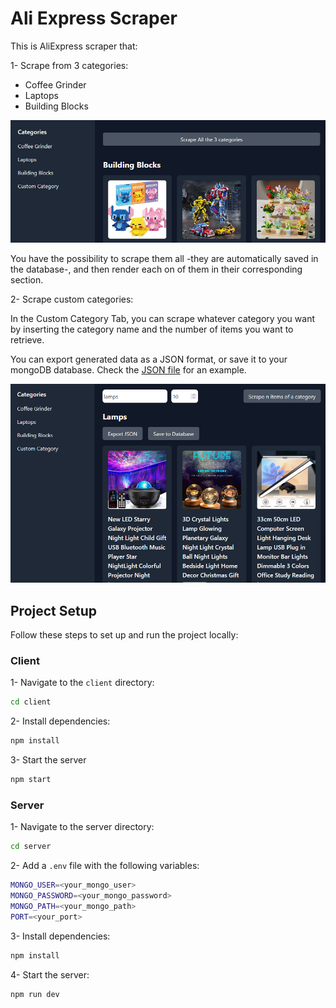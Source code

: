 # Ali Express Scraper

This is AliExpress scraper that:

1- Scrape from 3 categories:

- Coffee Grinder
- Laptops
- Building Blocks

![image 1](./media/1.png)

You have the possibility to scrape them all -they are automatically saved in the database-, and then render each on of them in their corresponding section.

2- Scrape custom categories:

In the Custom Category Tab, you can scrape whatever category you want by inserting the category name and the number of items you want to retrieve.

You can export generated data as a JSON format, or save it to your mongoDB database. Check the [JSON file](./products.json) for an example.

![image 2](./media/2.png)

## Project Setup

Follow these steps to set up and run the project locally:

### Client

1- Navigate to the `client` directory:

```bash
cd client
```

2- Install dependencies:

```bash
npm install
```

3- Start the server

```bash
npm start
```

### Server

1- Navigate to the server directory:

```bash
cd server
```

2- Add a `.env` file with the following variables:

```bash
MONGO_USER=<your_mongo_user>
MONGO_PASSWORD=<your_mongo_password>
MONGO_PATH=<your_mongo_path>
PORT=<your_port>
```

3- Install dependencies:

```bash
npm install
```

4- Start the server:

```bash
npm run dev
```
